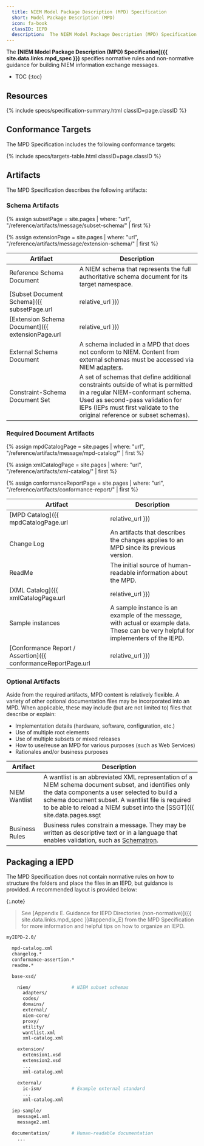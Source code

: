 ```yaml
---
  title: NIEM Model Package Description (MPD) Specification
  short: Model Package Description (MPD)
  icon: fa-book
  classID: IEPD
  description:  The NIEM Model Package Description (MPD) Specification specifies normative rules and non-normative guidance for building NIEM information exchange messages.  It defines IEPD artifacts like subset schemas, extension schemas, and MPD catalogs; and recommends how the package should be structured.
---
```


The **[NIEM Model Package Description (MPD) Specification]({{ site.data.links.mpd_spec }})** specifies normative rules and non-normative guidance for building NIEM information exchange messages.

- TOC
{:toc}

## Resources

{% include specs/specification-summary.html classID=page.classID %}

## Conformance Targets

The MPD Specification includes the following conformance targets:

{% include specs/targets-table.html classID=page.classID %}

## Artifacts

The MPD Specification describes the following artifacts:

### Schema Artifacts

{% assign subsetPage = site.pages
    | where: "url", "/reference/artifacts/message/subset-schema/" | first %}

{% assign extensionPage = site.pages
    | where: "url", "/reference/artifacts/message/extension-schema/" | first %}

| Artifact | Description |
| -------- | ----------- |
| Reference Schema Document | A NIEM schema that represents the full authoritative schema document for its target namespace. |
| [Subset Document Schema]({{ subsetPage.url | relative_url }}) | {{ subsetPage.description }} |
| [Extension Schema Document]({{ extensionPage.url | relative_url }}) | {{ extensionPage.description }} |
| External Schema Document | A schema included in a MPD that does not conform to NIEM.  Content from external schemas must be accessed via NIEM [adapters](../../concepts/adapter). |
| Constraint-Schema Document Set | A set of schemas that define additional constraints outside of what is permitted in a regular NIEM-conformant schema. Used as second-pass validation for IEPs (IEPs must first validate to the original reference or subset schemas). |

### Required Document Artifacts

{% assign mpdCatalogPage = site.pages
    | where: "url", "/reference/artifacts/message/mpd-catalog/" | first %}

{% assign xmlCatalogPage = site.pages
    | where: "url", "/reference/artifacts/xml-catalog/" | first %}

{% assign conformanceReportPage = site.pages
    | where: "url", "/reference/artifacts/conformance-report/" | first %}

| Artifact | Description |
| -------- | ----------- |
| [MPD Catalog]({{ mpdCatalogPage.url | relative_url }}) | {{ mpdCatalogPage.description }} |
| Change Log | An artifacts that describes the changes applies to an MPD since its previous version. |
| ReadMe | The initial source of human-readable information about the MPD. |
| [XML Catalog]({{ xmlCatalogPage.url | relative_url }}) | {{ xmlCatalogPage.description }} |
| Sample instances | A sample instance is an example of the message, with actual or example data.  These can be very helpful for implementers of the IEPD. |
| [Conformance Report / Assertion]({{ conformanceReportPage.url | relative_url }}) | {{ conformanceReportPage.description }} |

### Optional Artifacts

Aside from the required artifacts, MPD content is relatively flexible. A variety of other optional documentation files may be incorporated into an MPD. When applicable, these may include (but are not limited to) files that describe or explain:

- Implementation details (hardware, software, configuration, etc.)
- Use of multiple root elements
- Use of multiple subsets or mixed releases
- How to use/reuse an MPD for various purposes (such as Web Services)
- Rationales and/or business purposes

| Artifact | Description |
| -------- | ----------- |
| NIEM Wantlist | A wantlist is an abbreviated XML representation of a NIEM schema document subset, and identifies only the data components a user selected to build a schema document subset. A wantlist file is required to be able to reload a NIEM subset into the [SSGT]({{ site.data.pages.ssgt | relative_url }}) for future editing. |
| Business Rules | Business rules constrain a message. They may be written as descriptive text or in a language that enables validation, such as [Schematron](http://schematron.com/). |

## Packaging a IEPD

The MPD Specification does not contain normative rules on how to structure the folders and place the files in an IEPD, but guidance is provided. A recommended layout is provided below:

{:.note}
> See [Appendix E. Guidance for IEPD Directories (non-normative)]({{ site.data.links.mpd_spec }}#appendix_E) from the MPD Specification for more information and helpful tips on how to organize an IEPD.

```bash
myIEPD-2.0/

  mpd-catalog.xml
  changelog.*
  conformance-assertion.*
  readme.*

  base-xsd/

    niem/               # NIEM subset schemas
      adapters/
      codes/
      domains/
      external/
      niem-core/
      proxy/
      utility/
      wantlist.xml
      xml-catalog.xml

    extension/
      extension1.xsd
      extension2.xsd
      ...
      xml-catalog.xml

    external/
      ic-ism/           # Example external standard
      ...
      xml-catalog.xml

  iep-sample/
    message1.xml
    message2.xml

  documentation/        # Human-readable documentation
    ...

```
